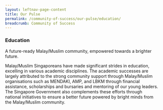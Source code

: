 ```yaml
---
layout: leftnav-page-content
title: Our Pulse
permalink: /community-of-success/our-pulse/education/
breadcrumb: Community of Success
---
```

### **Education**
A future-ready Malay/Muslim community, empowered towards a brighter future.

Malay/Muslim Singaporeans have made significant strides in education, excelling in various academic disciplines. The academic successes are largely attributed to the strong community support through Malay/Muslim organisations such as MENDAKI, AMP, and LBKM through financial assistance, scholarships and bursaries and mentoring of our young leaders. The Singapore Government also complements these efforts through national initiatives to ensure a better future powered by bright minds from the Malay/Muslim community.

